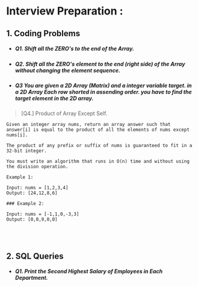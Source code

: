# Interview Preparation :

## 1. Coding Problems <br>

- ##### Q1. Shift all the ZERO's to the end of the Array. <br>
- ##### Q2. Shift all the ZERO's element to the end (right side) of the Array without changing the element sequence.<br>
- ##### Q3 You are given a 2D Array (Matrix) and a integer variable target. in a 2D Array Each row shorted in assending order. you have to find the target element in the 2D array. <br>
> [Q4.] Product of Array Except Self.
```
Given an integer array nums, return an array answer such that answer[i] is equal to the product of all the elements of nums except nums[i].

The product of any prefix or suffix of nums is guaranteed to fit in a 32-bit integer.

You must write an algorithm that runs in O(n) time and without using the division operation.

Example 1:

Input: nums = [1,2,3,4]
Output: [24,12,8,6]

### Example 2:

Input: nums = [-1,1,0,-3,3]
Output: [0,0,9,0,0]
```
<br><br>
## 2. SQL Queries <br>

- ##### Q1. Print the ***Second Highest Salary*** of Employees in Each Department.
